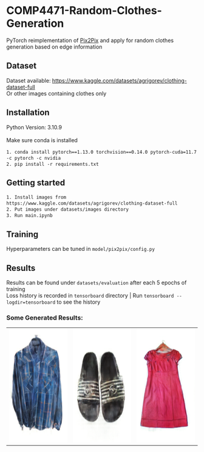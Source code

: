 # COMP4471-Random-Clothes-Generation

PyTorch reimplementation of [Pix2Pix](https://arxiv.org/abs/1611.07004) and apply for random clothes generation based on edge information

## Dataset

Dataset available: https://www.kaggle.com/datasets/agrigorev/clothing-dataset-full <br>
Or other images containing clothes only

## Installation

Python Version: 3.10.9 <br><br>
Make sure conda is installed

```
1. conda install pytorch==1.13.0 torchvision==0.14.0 pytorch-cuda=11.7 -c pytorch -c nvidia
2. pip install -r requirements.txt
```

## Getting started

```
1. Install images from https://www.kaggle.com/datasets/agrigorev/clothing-dataset-full
2. Put images under datasets/images directory
3. Run main.ipynb
```

## Training

Hyperparameters can be tuned in `model/pix2pix/config.py`

## Results

Results can be found under `datasets/evaluation` after each 5 epochs of training <br>
Loss history is recorded in `tensorboard` directory | Run `tensorboard --logdir=tensorboard` to see the history

### Some Generated Results:

<table>
    <tr>
        <td> <img src="imgs/a.png" width="300px" height="300px"> </td>
        <td> <img src="imgs/b.png" width="300px" height="300px"> </td>
        <td> <img src="imgs/c.png" width="300px" height="300px"> </td>
    </tr>
</table>
